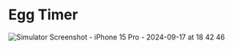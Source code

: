 # Egg Timer
![Simulator Screenshot - iPhone 15 Pro - 2024-09-17 at 18 42 46](https://github.com/user-attachments/assets/629f941e-3ee1-4164-a9d0-51d15d77054d)
